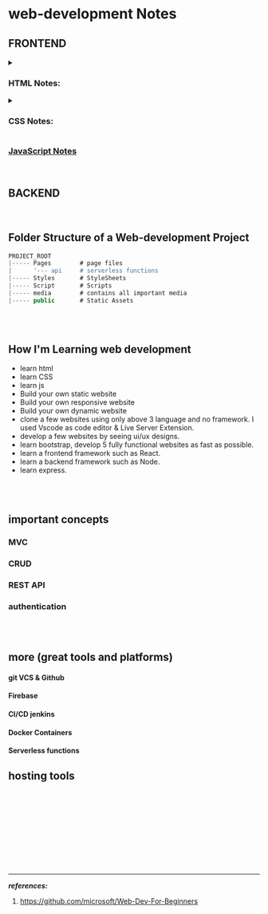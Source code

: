 # web-development Notes


## FRONTEND

<details>
<summary> <h3>HTML Notes:</h3> </summary>
<p>


### [all HTML notes](/HTML/README.md "click to open HTML notes")

<b>

<ul>    
<li>BASICS & Syntax</li> 

<ul> 
<li> <a href="/HTML/README.md"> introduction </a></li>
<li> <a href="/HTML/chapter 0 Html Elements/README.md"> chapter 0 HTML Elements </a></li>    
<li> <a href="/HTML/chapter 1 Html Heading and Text formatting/README.md"> chapter 1 Html Heading and Text formatting </a></li>
<li> <a href="/HTML/chapter 2 anchor tag/README.md"> chapter 2 anchor tag </a></li>
<li> <a href="/HTML/chapter 3 frame and iframe/README.md"> chapter 3 frame and iframe </a></li>
<li> <a href="/HTML/chapter 4 adding images and videos/README.md"> chapter 4 adding images and videos </a></li>
<li> <a href="/HTML/chapter 5 list element/README.md"> chapter 5 list element </a></li>
<li> <a href="/HTML/chapter 6 table element/README.md"> chapter 6 table element </a></li>
</ul>

<li> structure of a web page
<li> structuring index page
</ul>
    
</b>


</p>


<br/>


</details>




<details>
<summary> <h3>CSS Notes:</h3> </summary>
<p>


### [all CSS notes](/CSS/README.md "click to open CSS notes") 

<b>

- core CSS
    - <a href="/CSS/chapter 0 ways to add CSS to html Document/README.md"> chapter 0 ways to add CSS to html Document </a>
    - <a href="/CSS/chapter 1 cascading order and inheritance/README.md"> chapter 1 cascading order and inheritance </a>
    - <a href="/CSS/chapter 2 types of Selectors/README.md"> chapter 2 types of Selectors </a>
    - <a href="/CSS/chapter 3 Values & Units for Measurement/README.md"> chapter 3 Values & Units for Measurement </a>
- responsive design
    - viewport and units of measurement
    - media queries
    - flexbox
    - grid

- Sass
    
</b>

</p>

<br/>

</details>

### [JavaScript Notes](/JavaScript/README.md "click to open JavaScript notes")





<br/>

## BACKEND


<br/>

## Folder Structure of a Web-development Project

```js
PROJECT_ROOT
|----- Pages        # page files
|      '--- api     # serverless functions
|----- Styles       # StyleSheets
|----- Script       # Scripts
|----- media        # contains all important media
|----- public       # Static Assets

```

<br/>

<Br/>

## How I'm Learning web development
- learn html
- learn CSS
- learn js
- Build your own static website
- Build your own responsive website
- Build your own dynamic website
- clone a few websites using only above 3 language and no framework. I used Vscode as code editor & Live Server Extension.
- develop a few websites by seeing ui/ux designs.
- learn bootstrap, develop 5 fully functional websites as fast as possible.
- learn a frontend framework such as React.
- learn a backend framework such as Node.
- learn express.

<br/>


<br/>


## important concepts
### MVC
### CRUD
### REST API
### authentication


<br/>


<br/>


## more (great tools and platforms)
#### git VCS & Github
#### Firebase
#### CI/CD jenkins
#### Docker Containers
#### Serverless functions

## hosting tools

<br/>


<br/>


<br/>


<br/>


<br/>


<br/>


<br/>


<br/>


<br/>



---
***references:***

1. https://github.com/microsoft/Web-Dev-For-Beginners


